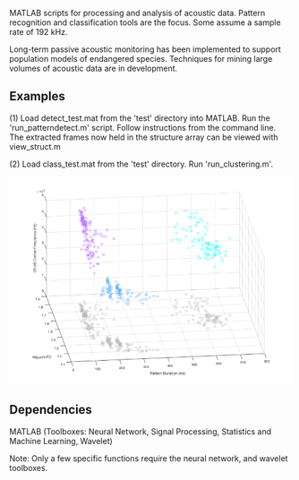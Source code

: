 
MATLAB scripts for processing and analysis of acoustic data. Pattern recognition and classification tools are the focus. Some assume a sample rate of 192 kHz.

Long-term passive acoustic monitoring has been implemented to support population models of endangered species. Techniques for mining large volumes of acoustic data are in development. 

## Examples

(1)
Load detect_test.mat from the 'test' directory into MATLAB. Run the 'run_patterndetect.m' script. Follow instructions from the command line. The extracted frames now held in the structure array can be viewed with view_struct.m 

(2)
Load class_test.mat from the 'test' directory. Run 'run_clustering.m'.

![Screenshot](/test/testresults.tif)

## Dependencies

MATLAB (Toolboxes: Neural Network, Signal Processing, Statistics and Machine Learning, Wavelet)

Note: Only a few specific functions require the neural network, and wavelet toolboxes.
